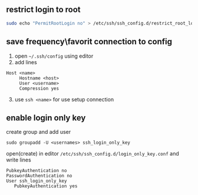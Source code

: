## restrict login to root
```sh
sudo echo "PermitRootLogin no" > /etc/ssh/ssh_config.d/restrict_root_login.conf
```


## save frequency\favorit connection to config

1. open `~/.ssh/config` using editor
2. add lines
```config
Host <name>
     Hostname <host>
     User <username>
     Compression yes
```
 3. use `ssh <name>` for use setup connection


## enable login only key

create group and add user
```ssh
sudo groupadd -U <usernames> ssh_login_only_key
```

open(create) in editor `/etc/ssh/ssh_config.d/login_only_key.conf`
and write lines
```config
PubkeyAuthentication no
PasswordAuthentication no
User ssh_login_only_key
   PubkeyAuthentication yes
```
